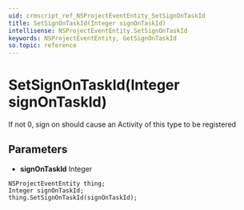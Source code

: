 ```yaml
---
uid: crmscript_ref_NSProjectEventEntity_SetSignOnTaskId
title: SetSignOnTaskId(Integer signOnTaskId)
intellisense: NSProjectEventEntity.SetSignOnTaskId
keywords: NSProjectEventEntity, GetSignOnTaskId
so.topic: reference
---
```


# SetSignOnTaskId(Integer signOnTaskId)

If not 0, sign on should cause an Activity of this type to be registered

## Parameters

* **signOnTaskId** Integer

```crmscript
NSProjectEventEntity thing;
Integer signOnTaskId;
thing.SetSignOnTaskId(signOnTaskId);
```

